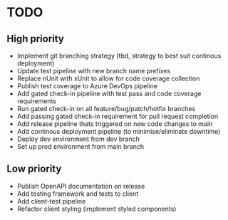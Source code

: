 # TODO

## High priority
* Implement git branching strategy (tbd, strategy to best suit continous deployment)
* Update test pipeline with new branch name prefixes
* Replace nUnit with xUnit to allow for code coverage collection
* Publish test coverage to Azure DevOps pipeline
* Add gated check-in pipeline with test pass and code coverage requirements
* Run gated check-in on all feature/bug/patch/hotfix branches
* Add passing gated check-in requirement for pull request completion
* Add release pipeline thats triggered on new code changes to main
* Add continous deployment pipeline (to minimise/eliminate downtime)
* Deploy dev environment from dev branch
* Set up prod environment from main branch

## Low priority
* Publish OpenAPI documentation on release
* Add testing framework and tests to client
* Add client-test pipeline
* Refactor client styling (implement styled components)

